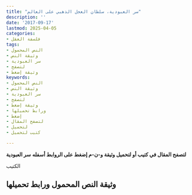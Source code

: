 ```yaml
---
title: "سر العبودية، سلطان العجل الذهبي على العالم"
description: ''
date: '2017-09-17'
lastmod: 2025-04-05
categories:
- فلسفة العقل
tags:
- النص المحمول
- وثيقة النص
- سر العبودية
- لتصفح
- وثيقة إضغط
keywords:
- النص المحمول
- وثيقة النص
- سر العبودية
- لتصفح
- وثيقة إضغط
- ورابط تحميلها
- إضغط
- لتصفح المقال
- لتحميل
- كتيب لتحميل

---
```

**لتصفح المقال في كتيب أو لتحميل وثيقة و-ن-م إضغط على الروابط أسفله** **سر العبودية**

الكتيب

## وثيقة النص المحمول ورابط تحميلها

###
